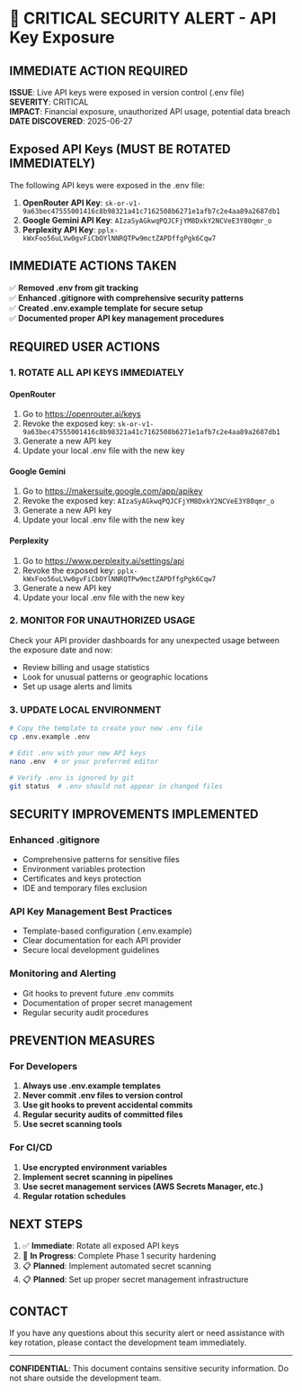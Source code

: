 # 🚨 CRITICAL SECURITY ALERT - API Key Exposure

## IMMEDIATE ACTION REQUIRED

**ISSUE**: Live API keys were exposed in version control (.env file)  
**SEVERITY**: CRITICAL  
**IMPACT**: Financial exposure, unauthorized API usage, potential data breach  
**DATE DISCOVERED**: 2025-06-27  

## Exposed API Keys (MUST BE ROTATED IMMEDIATELY)

The following API keys were exposed in the .env file:

1. **OpenRouter API Key**: `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`
2. **Google Gemini API Key**: `AIzaSyAGkwqPQJCFjYM8DxkY2NCVeE3Y80qmr_o`  
3. **Perplexity API Key**: `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`

## IMMEDIATE ACTIONS TAKEN

✅ **Removed .env from git tracking**  
✅ **Enhanced .gitignore with comprehensive security patterns**  
✅ **Created .env.example template for secure setup**  
✅ **Documented proper API key management procedures**  

## REQUIRED USER ACTIONS

### 1. ROTATE ALL API KEYS IMMEDIATELY

#### OpenRouter
1. Go to https://openrouter.ai/keys
2. Revoke the exposed key: `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`
3. Generate a new API key
4. Update your local .env file with the new key

#### Google Gemini
1. Go to https://makersuite.google.com/app/apikey
2. Revoke the exposed key: `AIzaSyAGkwqPQJCFjYM8DxkY2NCVeE3Y80qmr_o`
3. Generate a new API key
4. Update your local .env file with the new key

#### Perplexity
1. Go to https://www.perplexity.ai/settings/api
2. Revoke the exposed key: `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`
3. Generate a new API key
4. Update your local .env file with the new key

### 2. MONITOR FOR UNAUTHORIZED USAGE

Check your API provider dashboards for any unexpected usage between the exposure date and now:
- Review billing and usage statistics
- Look for unusual patterns or geographic locations
- Set up usage alerts and limits

### 3. UPDATE LOCAL ENVIRONMENT

```bash
# Copy the template to create your new .env file
cp .env.example .env

# Edit .env with your new API keys
nano .env  # or your preferred editor

# Verify .env is ignored by git
git status  # .env should not appear in changed files
```

## SECURITY IMPROVEMENTS IMPLEMENTED

### Enhanced .gitignore
- Comprehensive patterns for sensitive files
- Environment variables protection
- Certificates and keys protection
- IDE and temporary files exclusion

### API Key Management Best Practices
- Template-based configuration (.env.example)
- Clear documentation for each API provider
- Secure local development guidelines

### Monitoring and Alerting
- Git hooks to prevent future .env commits
- Documentation of proper secret management
- Regular security audit procedures

## PREVENTION MEASURES

### For Developers
1. **Always use .env.example templates**
2. **Never commit .env files to version control**
3. **Use git hooks to prevent accidental commits**
4. **Regular security audits of committed files**
5. **Use secret scanning tools**

### For CI/CD
1. **Use encrypted environment variables**
2. **Implement secret scanning in pipelines**
3. **Use secret management services (AWS Secrets Manager, etc.)**
4. **Regular rotation schedules**

## NEXT STEPS

1. ✅ **Immediate**: Rotate all exposed API keys
2. 🔄 **In Progress**: Complete Phase 1 security hardening
3. 📋 **Planned**: Implement automated secret scanning
4. 📋 **Planned**: Set up proper secret management infrastructure

## CONTACT

If you have any questions about this security alert or need assistance with key rotation, please contact the development team immediately.

---

**CONFIDENTIAL**: This document contains sensitive security information. Do not share outside the development team.